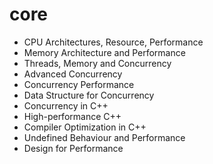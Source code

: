 # core
- CPU Architectures, Resource, Performance
- Memory Architecture and Performance
- Threads, Memory and Concurrency
- Advanced Concurrency
- Concurrency Performance
- Data Structure for Concurrency
- Concurrency in C++
- High-performance C++
- Compiler Optimization in C++
- Undefined Behaviour and Performance
- Design for Performance